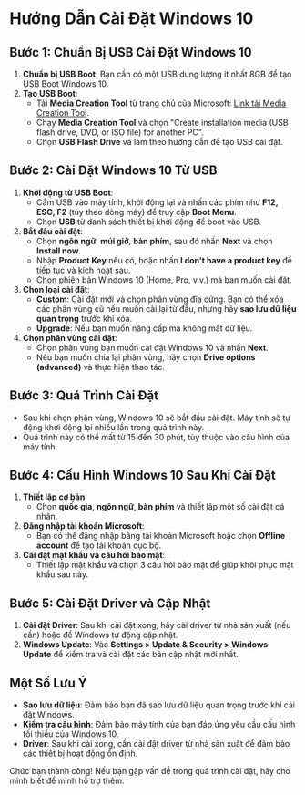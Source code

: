 # Hướng Dẫn Cài Đặt Windows 10

## Bước 1: Chuẩn Bị USB Cài Đặt Windows 10

1. **Chuẩn bị USB Boot**: Bạn cần có một USB dung lượng ít nhất 8GB để tạo USB Boot Windows 10.
2. **Tạo USB Boot**:
    - Tải **Media Creation Tool** từ trang chủ của Microsoft: [Link tải Media Creation Tool](https://www.microsoft.com/software-download/windows10).
    - Chạy **Media Creation Tool** và chọn "Create installation media (USB flash drive, DVD, or ISO file) for another PC".
    - Chọn **USB Flash Drive** và làm theo hướng dẫn để tạo USB cài đặt.

## Bước 2: Cài Đặt Windows 10 Từ USB

1. **Khởi động từ USB Boot**:
    - Cắm USB vào máy tính, khởi động lại và nhấn các phím như **F12, ESC, F2** (tùy theo dòng máy) để truy cập **Boot Menu**.
    - Chọn **USB** từ danh sách thiết bị khởi động để boot vào USB.
2. **Bắt đầu cài đặt**:
    - Chọn **ngôn ngữ**, **múi giờ**, **bàn phím**, sau đó nhấn **Next** và chọn **Install now**.
    - Nhập **Product Key** nếu có, hoặc nhấn **I don't have a product key** để tiếp tục và kích hoạt sau.
    - Chọn phiên bản Windows 10 (Home, Pro, v.v.) mà bạn muốn cài đặt.
3. **Chọn loại cài đặt**:
    - **Custom**: Cài đặt mới và chọn phân vùng đĩa cứng. Bạn có thể xóa các phân vùng cũ nếu muốn cài lại từ đầu, nhưng hãy **sao lưu dữ liệu quan trọng** trước khi xóa.
    - **Upgrade**: Nếu bạn muốn nâng cấp mà không mất dữ liệu.
4. **Chọn phân vùng cài đặt**:
    - Chọn phân vùng bạn muốn cài đặt Windows 10 và nhấn **Next**.
    - Nếu bạn muốn chia lại phân vùng, hãy chọn **Drive options (advanced)** và thực hiện thao tác.

## Bước 3: Quá Trình Cài Đặt

-   Sau khi chọn phân vùng, Windows 10 sẽ bắt đầu cài đặt. Máy tính sẽ tự động khởi động lại nhiều lần trong quá trình này.
-   Quá trình này có thể mất từ 15 đến 30 phút, tùy thuộc vào cấu hình của máy tính.

## Bước 4: Cấu Hình Windows 10 Sau Khi Cài Đặt

1. **Thiết lập cơ bản**:
    - Chọn **quốc gia**, **ngôn ngữ**, **bàn phím** và thiết lập một số cài đặt cá nhân.
2. **Đăng nhập tài khoản Microsoft**:
    - Bạn có thể đăng nhập bằng tài khoản Microsoft hoặc chọn **Offline account** để tạo tài khoản cục bộ.
3. **Cài đặt mật khẩu và câu hỏi bảo mật**:
    - Thiết lập mật khẩu và chọn 3 câu hỏi bảo mật để giúp khôi phục mật khẩu sau này.

## Bước 5: Cài Đặt Driver và Cập Nhật

1. **Cài đặt Driver**: Sau khi cài đặt xong, hãy cài driver từ nhà sản xuất (nếu cần) hoặc để Windows tự động cập nhật.
2. **Windows Update**: Vào **Settings > Update & Security > Windows Update** để kiểm tra và cài đặt các bản cập nhật mới nhất.

## Một Số Lưu Ý

-   **Sao lưu dữ liệu**: Đảm bảo bạn đã sao lưu dữ liệu quan trọng trước khi cài đặt Windows.
-   **Kiểm tra cấu hình**: Đảm bảo máy tính của bạn đáp ứng yêu cầu cấu hình tối thiểu của Windows 10.
-   **Driver**: Sau khi cài xong, cần cài đặt driver từ nhà sản xuất để đảm bảo các thiết bị hoạt động ổn định.

Chúc bạn thành công! Nếu bạn gặp vấn đề trong quá trình cài đặt, hãy cho mình biết để mình hỗ trợ thêm.
